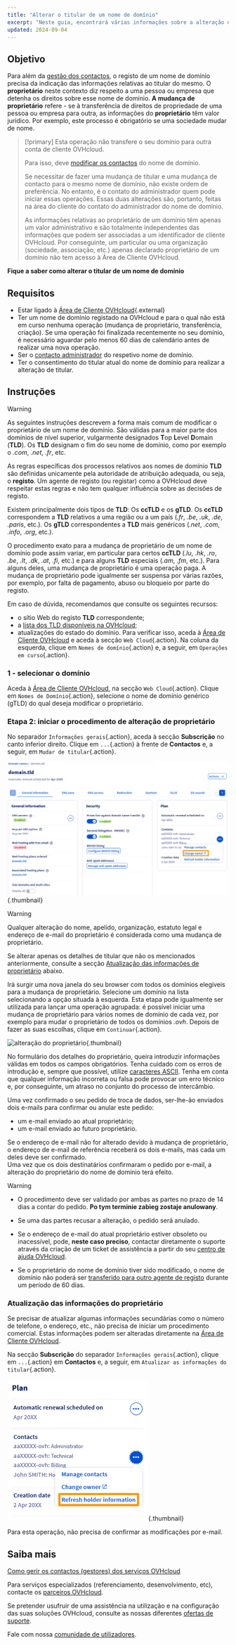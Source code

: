 ```yaml
---
title: "Alterar o titular de um nome de domínio"
excerpt: "Neste guia, encontrará várias informações sobre a alteração de titular de um nome de domínio."
updated: 2024-09-04
---
```


## Objetivo

Para além da [gestão dos contactos](/pages/account_and_service_management/account_information/managing_contacts), o registo de um nome de domínio precisa da indicação das informações relativas ao titular do mesmo. O **proprietário** neste contexto diz respeito a uma pessoa ou empresa que detenha os direitos sobre esse nome de domínio. **A mudança de proprietário** refere - se à transferência de direitos de propriedade de uma pessoa ou empresa para outra, as informações do **proprietário** têm valor jurídico. Por exemplo, este processo é obrigatório se uma sociedade mudar de nome.

> [!primary]
>Esta operação não transfere o seu domínio para outra conta de cliente OVHcloud.
>
>Para isso, deve [modificar os contactos](/pages/account_and_service_management/account_information/managing_contacts) do nome de domínio.
>
> Se necessitar de fazer uma mudança de titular e uma mudança de contacto para o mesmo nome de domínio, não existe ordem de preferência. No entanto, é o contato do administrador quem pode iniciar essas operações. Essas duas alterações são, portanto, feitas na área do cliente do contato do administrador do nome de domínio.
>
> As informações relativas ao proprietário de um domínio têm apenas um valor administrativo e são totalmente independentes das informações que podem ser associadas a um identificador de cliente OVHcloud. Por conseguinte, um particular ou uma organização (sociedade, associação, etc.) apenas declarado proprietário de um domínio não tem acesso à Área de Cliente OVHcloud.
>

**Fique a saber como alterar o titular de um nome de domínio**

## Requisitos

- Estar ligado à [Área de Cliente OVHcloud](/links/manager){.external}
- Ter um nome de domínio registado na OVHcloud e para o qual não está em curso nenhuma operação (mudança de proprietário, transferência, criação). Se uma operação foi finalizada recentemente no seu domínio, é necessário aguardar pelo menos 60 dias de calendário antes de realizar uma nova operação.
- Ser o [contacto administrador](/pages/account_and_service_management/account_information/managing_contacts) do respetivo nome de domínio.
- Ter o consentimento do titular atual do nome de domínio para realizar a alteração de titular.

## Instruções

> [!warning]
>
> As seguintes instruções descrevem a forma mais comum de modificar o proprietário de um nome de domínio. São válidas para a maior parte dos domínios de nível superior, vulgarmente designados **T**op **L**evel **D**omain (**TLD**). 
>Os **TLD** designam o fim do seu nome de domínio, como por exemplo o *.com*, *.net*, *.fr*, etc.
>
> As regras específicas dos processos relativos aos nomes de domínio **TLD** são definidas unicamente pela autoridade de atribuição adequada, ou seja, o **registo**. Um agente de registo (ou registar) como a OVHcloud deve respeitar estas regras e não tem qualquer influência sobre as decisões de registo.
>
> Existem principalmente dois tipos de **TLD**: Os **ccTLD** e os **gTLD**. Os **ccTLD** correspondem a **TLD** relativos a uma região ou a um país (*.fr*, *.be*, *.uk*, *.de*, *.paris*, etc.). Os **gTLD** correspondentes a **TLD** mais genéricos (*.net*, *.com*, *.info*, *.org*, etc.).
>
> O procedimento exato para a mudança de proprietário de um nome de domínio pode assim variar, em particular para certos **ccTLD** (*.lu*, *.hk*, *.ro*, *.be*, *.lt*, *.dk*, *.at*, *.fi*, etc.) e para alguns **TLD** especiais (*.am*, *.fm*, etc.). Para alguns deles, uma mudança de proprietário é uma operação paga. A mudança de proprietário pode igualmente ser suspensa por várias razões, por exemplo, por falta de pagamento, abuso ou bloqueio por parte do registo. 
>
> Em caso de dúvida, recomendamos que consulte os seguintes recursos:
>
> - o sítio Web do registo **TLD** correspondente;
> - a [lista dos TLD disponíveis na OVHcloud](/links/web/domains-tld);
> - atualizações do estado do domínio. Para verificar isso, aceda à [Área de Cliente OVHcloud](/links/manager) e aceda à secção `Web Cloud`{.action}. Na coluna da esquerda, clique em `Nomes de domínio`{.action} e, a seguir, em `Operações em curso`{.action}.
>

### 1 - selecionar o domínio

Aceda à [Área de Cliente OVHcloud](/links/manager), na secção `Web Cloud`{.action}. Clique em `Nomes de Domínio`{.action}, selecione o nome de domínio genérico (gTLD) do qual deseja modificar o proprietário.

### Etapa 2: iniciar o procedimento de alteração de proprietário

No separador `Informações gerais`{.action}, aceda à secção **Subscrição** no canto inferior direito. Clique em `...`{.action} à frente de **Contactos** e, a seguir, em `Mudar de titular`{.action}.

![alteração do proprietário](/pages/assets/screens/control_panel/product-selection/web-cloud/domain-dns/general-information/change-owner.png){.thumbnail}

> [!warning]
>
> Qualquer alteração do nome, apelido, organização, estatuto legal e endereço de e-mail do proprietário é considerada como uma mudança de proprietário.
>
> Se alterar apenas os detalhes de titular que não os mencionados anteriormente, consulte a secção [Atualização das informações de proprietário](#updateownerinformation) abaixo.
>

Irá surgir uma nova janela do seu browser com todos os domínios elegíveis para a mudança de proprietário. Selecione um domínio na lista selecionando a opção situada à esquerda. Esta etapa pode igualmente ser utilizada para lançar uma operação agrupada: é possível iniciar uma mudança de proprietário para vários nomes de domínio de cada vez, por exemplo para mudar o proprietário de todos os domínios *.ovh*. Depois de fazer as suas escolhas, clique em `Continuar`{.action}.

![alteração do proprietário](/pages/assets/screens/control_panel/product-selection/web-cloud/domain-dns/general-information/available-domains.png){.thumbnail}

No formulário dos detalhes do proprietário, queira introduzir informações válidas em todos os campos obrigatórios. Tenha cuidado com os erros de introdução e, sempre que possível, utilize [caracteres ASCII](http://facweb.cs.depaul.edu/sjost/it212/documents/ascii-pr.htm). Tenha em conta que qualquer informação incorreta ou falsa pode provocar um erro técnico e, por conseguinte, um atraso no conjunto do processo de intercâmbio.

Uma vez confirmado o seu pedido de troca de dados, ser-lhe-ão enviados dois e-mails para confirmar ou anular este pedido:

- um e-mail enviado ao atual proprietário;
- um e-mail enviado ao futuro proprietário.

Se o endereço de e-mail não for alterado devido à mudança de proprietário, o endereço de e-mail de referência receberá os dois e-mails, mas cada um deles deve ser confirmado.
<br>Uma vez que os dois destinatários confirmaram o pedido por e-mail, a alteração do proprietário do nome de domínio terá efeito.

> [!warning]
>
> - O procedimento deve ser validado por ambas as partes no prazo de 14 dias a contar do pedido. **Po tym terminie zabieg zostaje anulowany**.
>
> - Se uma das partes recusar a alteração, o pedido será anulado.
>
> - Se o endereço de e-mail do atual proprietário estiver obsoleto ou inacessível, pode, **neste caso preciso**, contactar diretamente o suporte através da criação de um ticket de assistência a partir do seu [centro de ajuda OVHcloud](https://help.ovhcloud.com/csm?id=csm_get_help).
>
> - Se o proprietário do nome de domínio tiver sido modificado, o nome de domínio não poderá ser [transferido para outro agente de registo](/pages/web_cloud/domains/transfer_outgoing_domain) durante um período de 60 dias.

### Atualização das informações do proprietário <a name="updateownerinformation"></a>

Se precisar de atualizar algumas informações secundárias como o número de telefone, o endereço, etc., não precisa de iniciar um procedimento comercial. Estas informações podem ser alteradas diretamente na [Área de Cliente OVHcloud](/links/manager).

Na secção **Subscrição** do separador `Informações gerais`{.action}, clique em `...`{.action} em **Contactos** e, a seguir, em `Atualizar as informações do titular`{.action}.

![alteração do proprietário](/pages/assets/screens/control_panel/product-selection/web-cloud/domain-dns/general-information/refresh-holder-information.png){.thumbnail}

Para esta operação, não precisa de confirmar as modificações por e-mail.

## Saiba mais

[Como gerir os contactos (gestores) dos serviços OVHcloud](/pages/account_and_service_management/account_information/managing_contacts)

Para serviços especializados (referenciamento, desenvolvimento, etc), contacte os [parceiros OVHcloud](/links/partner).

Se pretender usufruir de uma assistência na utilização e na configuração das suas soluções OVHcloud, consulte as nossas diferentes [ofertas de suporte](/links/support).

Fale com nossa [comunidade de utilizadores](/links/community). 
